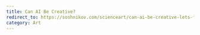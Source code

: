 ```yaml
---
title: Can AI Be Creative?
redirect_to: https://soshnikov.com/scienceart/can-ai-be-creative-lets-find-out/
category: Art
---
```

